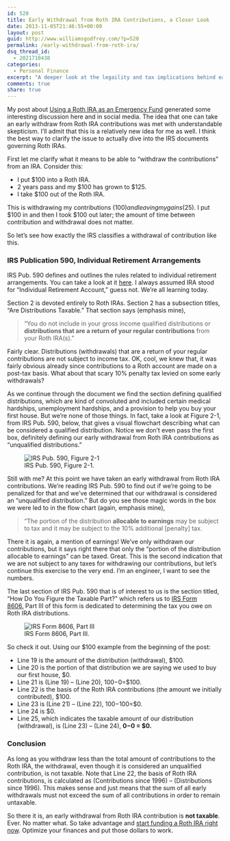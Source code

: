 ```yaml
---
id: 520
title: Early Withdrawal from Roth IRA Contributions, a Closer Look
date: 2013-11-05T21:46:55+00:00
layout: post
guid: http://www.williamsgodfrey.com/?p=520
permalink: /early-withdrawal-from-roth-ira/
dsq_thread_id:
  - 2021710438
categories:
  - Personal Finance
excerpt: "A deeper look at the legaility and tax implications behind early withdrawals from a Roth IRA."
comments: true
share: true
---
```


My post about [Using a Roth IRA as an Emergency Fund](http://www.williamsgodfrey.com/using-roth-ira-emergency-fund/) generated some interesting discussion here and in social media. The idea that one can take an early withdraw from Roth IRA contributions was met with understandable skepticism. I&#8217;ll admit that this is a relatively new idea for me as well. I think the best way to clarify the issue to actually dive into the IRS documents governing Roth IRAs.

First let me clarify what it means to be able to &#8220;withdraw the contributions&#8221; from an IRA. Consider this:

  * I put $100 into a Roth IRA.
  * 2 years pass and my $100 has grown to $125.
  * I take $100 out of the Roth IRA.

This is withdrawing my contributions ($100) and leaving my gains ($25). I put $100 in and then I took $100 out later; the amount of time between contribution and withdrawal does not matter.

So let&#8217;s see how exactly the IRS classifies a withdrawal of contribution like this.

### IRS Publication 590, Individual Retirement Arrangements

IRS Pub. 590 defines and outlines the rules related to individual retirement arrangements. You can take a look at it [here](http://www.irs.gov/publications/p590/index.html). I always assumed IRA stood for &#8220;Individual Retirement Account,&#8221; guess not. We&#8217;re all learning today.

Section 2 is devoted entirely to Roth IRAs. Section 2 has a subsection titles, &#8220;Are Distributions Taxable.&#8221; That section says (emphasis mine),

> &#8220;You do not include in your gross income qualified distributions or **distributions that are a return of your regular contributions**&nbsp;from your Roth IRA(s).&#8221;

Fairly clear. Distributions (withdrawals) that are a return of your regular contributions are not subject to income tax. OK, cool, we knew that, it was fairly obvious already since contributions to a Roth account are made on a post-tax basis. What about that scary 10% penalty tax levied on some early withdrawals?

As we continue through the document we find the section defining qualified distributions, which are kind of convoluted and included certain medical hardships, unemployment hardships, and a provision to help you buy your first house. But we&#8217;re none of those things. In fact, take a look at Figure 2-1, from IRS Pub. 590, below, that gives a visual flowchart describing what can be considered a qualified distribution. Notice we don&#8217;t even pass the first box, definitely defining our early withdrawal from Roth IRA contributions as &#8220;unqualified distributions.&#8221;


<figure>
<img src="{{ site.url }}/images/Figure-21.png" alt="IRS Pub. 590, Figure 2-1" /></a>
<figcaption>IRS Pub. 590, Figure 2-1.</figcaption>
</figure>

Still with me? At this point we have taken an&nbsp;early withdrawal from Roth IRA contributions. We&#8217;re reading IRS Pub. 590 to find out if we&#8217;re going to be penalized for that and we&#8217;ve determined that our withdrawal is considered an &#8220;unqualified distribution.&#8221; But do you see those magic words in the box we were led to in the flow chart (again,&nbsp;emphasis mine),

> <p style="text-align: left;">
>   &#8220;The portion of the distribution <strong>allocable to earnings</strong> may be subject to tax and it may be subject to the 10% additional [penalty] tax.
> </p>

<p style="text-align: left;">
  There it is again, a mention of earnings! We&#8217;ve only withdrawn our contributions, but it says right there that only the &#8220;portion of the distribution allocable to earnings&#8221; can be taxed. Great. This is the second indication that we are not subject to any taxes for withdrawing our contributions, but let&#8217;s continue this exercise to the very end. I&#8217;m an engineer, I want to see the numbers.
</p>

<p style="text-align: left;">
  The last section of IRS Pub. 590 that is of interest to us is the section titled, &#8220;How Do You Figure the Taxable Part?&#8221; which refers us to <a href="http://www.irs.gov/pub/irs-pdf/f8606.pdf">IRS Form 8606.</a>&nbsp;Part III of this form is dedicated to determining the tax you owe on Roth IRA distributions.
</p>


<figure>
  <img src="{{ site.url }}/images/Form8606.png" alt="IRS Form 8606, Part III" /></a>
  <figcaption>IRS Form 8606, Part III.</figcaption>
</figure>

<p style="text-align: left;">
  So check it out. Using our $100 example from the beginning of the post:
</p>

  * Line 19 is the amount of the distribution (withdrawal), $100.
  * Line 20 is the portion of that distribution we are saying we used to buy our first house, $0.
  * Line 21 is (Line 19) &#8211; (Line 20), $100-$0=$100.
  * Line 22 is the basis of the Roth IRA contributions (the amount we initially contributed), $100.
  * Line 23 is (Line 21) &#8211; (Line 22),&nbsp;$100-$100=$0.
  * Line 24 is $0.
  * Line 25, which indicates the&nbsp;taxable amount of our distribution (withdrawal),&nbsp;is&nbsp;(Line 23) &#8211; (Line 24), **$0-$0 = $0.**

### Conclusion

As long as you withdraw less than the total amount of contributions to the Roth IRA, the withdrawal, even though it is considered an unqualified contribution, is not taxable. Note that Line 22, the basis of Roth IRA contributions, is calculated as (Contributions since 1996) &#8211; (Distributions since 1996). This makes sense and just means that the sum of all early withdrawals must not exceed the sum of all contributions in order to remain untaxable.

So there it is, an early withdrawal from Roth IRA contribution is **not taxable**. Ever. No matter what. So take advantage and [start funding a Roth IRA right now](http://www.williamsgodfrey.com/using-roth-ira-emergency-fund/). Optimize your finances and put those dollars to work.